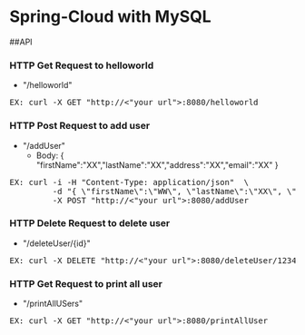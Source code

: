 # Spring-Cloud with MySQL

##API
### HTTP Get Request to helloworld
-   "/helloworld"
<pre>
EX: curl -X GET "http://<"your_url">:8080/helloworld
</pre>

### HTTP Post Request to add user

- "/addUser" 
    - Body: { "firstName":"XX","lastName":"XX","address":"XX","email":"XX" }


<pre>
EX: curl -i -H "Content-Type: application/json"  \
         -d "{ \"firstName\":\"WW\", \"lastName\":\"XX\", \"address\":\"YY\", \"email\":\"ZZ\" }" \
         -X POST "http://<"your_url">:8080/addUser
</pre>

### HTTP Delete Request to delete user
- "/deleteUser/{id}"
<pre>
EX: curl -X DELETE "http://<"your_url">:8080/deleteUser/123456
</pre>

### HTTP Get Request to print all user
- "/printAllUSers"
<pre>
EX: curl -X GET "http://<"your_url">:8080/printAllUser
</pre>


